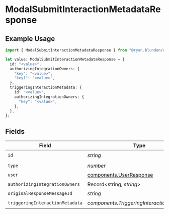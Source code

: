 # ModalSubmitInteractionMetadataResponse

## Example Usage

```typescript
import { ModalSubmitInteractionMetadataResponse } from "@ryan.blunden/discord-sdk/models/components";

let value: ModalSubmitInteractionMetadataResponse = {
  id: "<value>",
  authorizingIntegrationOwners: {
    "key": "<value>",
    "key1": "<value>",
  },
  triggeringInteractionMetadata: {
    id: "<value>",
    authorizingIntegrationOwners: {
      "key": "<value>",
    },
  },
};
```

## Fields

| Field                                                              | Type                                                               | Required                                                           | Description                                                        |
| ------------------------------------------------------------------ | ------------------------------------------------------------------ | ------------------------------------------------------------------ | ------------------------------------------------------------------ |
| `id`                                                               | *string*                                                           | :heavy_check_mark:                                                 | N/A                                                                |
| `type`                                                             | *number*                                                           | :heavy_check_mark:                                                 | N/A                                                                |
| `user`                                                             | [components.UserResponse](../../models/components/userresponse.md) | :heavy_minus_sign:                                                 | N/A                                                                |
| `authorizingIntegrationOwners`                                     | Record<string, *string*>                                           | :heavy_check_mark:                                                 | N/A                                                                |
| `originalResponseMessageId`                                        | *string*                                                           | :heavy_minus_sign:                                                 | N/A                                                                |
| `triggeringInteractionMetadata`                                    | *components.TriggeringInteractionMetadata*                         | :heavy_check_mark:                                                 | N/A                                                                |